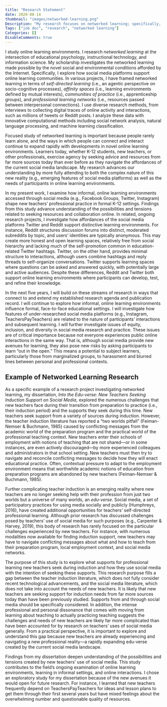 ```yaml
---
title: "Research Statement"
date: 2020-08-14
thumbnail: "images/networked-learning.png"
Description: "My research focuses on networked learning; specifically, I explore how social media platforms support online learning communities."
Tags: ["job doc", "research", "networked learning"]
Categories: []
DisableComments: true
---
```


I study online learning environments. I research *networked learning* at the intersection of educational psychology, instructional technology, and information science. My scholarship investigates the networked learning made possible by the novel social and environmental conditions afforded by the Internet. Specifically, I explore how social media platforms support online learning communities. In various projects, I have framed networked learning in terms of *self-directed learning* (i.e., an agentic perspective on socio-cognitive processes), *affinity spaces* (i.e., learning environments defined by mutual interests), *communities of practice* (i.e., apprenticeship groups), and *professional learning networks* (i.e., resources passed between interpersonal connections). I use diverse research methods, from interviews to collecting digital traces of online activity and interactions, such as millions of tweets or Reddit posts. I analyze these data with innovative computational methods including social network analysis, natural language processing, and machine learning classification.

Focused study of networked learning is important because people rarely learn alone, and the ways in which people can connect and interact continue to expand rapidly with developments in novel online learning environments. Learners today, whether K-12 students, new teachers, or other professionals, exercise agency by seeking advice and resources from far more sources today than ever before as they navigate the affordances of the current social media landscape. My research advances our understanding by more fully attending to both the complex nature of this new reality (e.g., emerging features of social media platforms) as well as the needs of participants in online learning environments.

In my present work, I examine how informal, online learning environments accessed through social media (e.g., Facebook Groups, Twitter, Instagram) shape new teachers’ professional practice in formal K-12 settings. Findings from this study advance understanding of the possibilities and tensions related to seeking resources and collaboration online. In related, ongoing research projects, I investigate how affordances of the social media platforms Twitter and Reddit support distinctive learning environments. For instance, Reddit structures discussion forums into distinct, moderated subreddits by topic, and users’ identities are typically anonymous. This may create more honest and open learning spaces, relatively free from social hierarchy and lacking much of the self-promotion common in education-related Twitter hashtags. Twitter, on the other hand, provides minimal structure to interactions, although users combine hashtags and reply threads to self-organize conversations. Twitter supports learning spaces where questions can be asked and answered quickly, with potentially large and active audiences. Despite these differences, Reddit and Twitter both support online learning environments where participants can develop, test, and refine their knowledge.

In the next five years, I will build on these streams of research in ways that connect to and extend my established research agenda and publication record. I will continue to explore how informal, online learning environments influence formal, face-to-face educational settings. I will investigate how features of under-researched social media platforms (e.g., Instagram, TeachersPayTeachers) are related to the nature of participants’ interactions and subsequent learning. I will further investigate issues of equity, inclusion, and diversity in social media research and practice. These issues are of critical importance because not everyone experiences public online interactions in the same way. That is, although social media provide new avenues for learning, they also pose new risks by asking participants to learn “out in the open.” This means a potential to subject learners, particularly those from marginalized groups, to harassment and blurred lines between personal and professional contexts.

## Example of Networked Learning Research

As a specific example of a research project investigating networked learning, my dissertation, *Into the Edu-verse: New Teachers Seeking Induction Support on Social Media*, explored the numerous challenges that new teachers face during their transition from preparation to practice (i.e., their induction period) and the supports they seek during this time. New teachers seek support from a variety of sources during induction. However, the teacher induction literature has reported a “two worlds pitfall” (Feiman-Nemser & Buchmann, 1985) caused by conflicting messages from the academic world of the preparation program and the practical world of the professional teaching context. New teachers enter their schools of employment with notions of teaching that are not shared—or in some instances, are even actively discouraged—by more experienced colleagues and administrators in that school setting. New teachers must then try to navigate and reconcile conflicting messages to decide how they will enact educational practice. Often, contextual pressure to adapt to the employment environment means that worthwhile academic notions of education from preparation programs are abandoned by new teachers (Feiman-Nemser & Buchmann, 1985).

Further complicating teacher induction is an emerging reality where new teachers are no longer seeking help with their profession from just two worlds but a universe of many worlds, an *edu-verse*. Social media, a set of participatory practices for using media socially and publicly (Humphreys, 2016), have created additional opportunities for teachers’ self-directed professional learning. Although prior research has discussed challenges posed by teachers’ use of social media for such purposes (e.g., Carpenter & Harvey, 2019), this body of research has rarely focused on the particular challenges experienced by new teachers. For instance, with numerous modalities now available for finding induction support, new teachers may have to navigate conflicting messages about what and how to teach from their preparation program, local employment context, and social media networks.

The purpose of this study is to explore what supports for professional learning new teachers seek during induction and how they use social media with the intention of seeking these supports. This research purpose fills a gap between the teacher induction literature, which does not fully consider recent technological advancements, and the social media literature, which does not take into account the needs of new teachers. It is likely that new teachers are seeking support for induction needs from far more sources today than have been previously studied. Supports from and through social media should be specifically considered. In addition, the intense professional and personal dissonance that comes with moving from learning about teaching to actually practicing teaching suggests the challenges and needs of new teachers are likely far more complicated than have been accounted for by research on teachers’ uses of social media generally. From a practical perspective, it is important to explore and understand this gap because new teachers are already experiencing and navigating a new professional reality—a rapidly expanding edu-verse created by the current social media landscape.

Findings from my dissertation deepen understanding of the possibilities and tensions created by new teachers’ use of social media. This study contributes to the field’s ongoing examination of online learning environments, learning in informal settings, and online interactions. I chose an exploratory study for my dissertation because of the new avenues it would open for future research. For instance, I learned that new teachers frequently depend on TeachersPayTeachers for ideas and lesson plans to get them through their first several years but have mixed feelings about the overwhelming number and questionable quality of resources.
